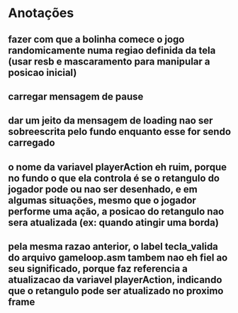 # Anotações
## fazer com que a bolinha comece o jogo randomicamente numa regiao definida da tela (usar resb e mascaramento para manipular a posicao inicial)
## carregar mensagem de pause
## dar um jeito da mensagem de loading nao ser sobreescrita pelo fundo enquanto esse for sendo carregado
## o nome da variavel playerAction eh ruim, porque no fundo o que ela controla é se o retangulo do jogador pode ou nao ser desenhado, e em algumas situações, mesmo que o jogador performe uma ação, a posicao do retangulo nao sera atualizada (ex: quando atingir uma borda)
## pela mesma razao anterior, o label tecla_valida do arquivo gameloop.asm tambem nao eh fiel ao seu significado, porque faz referencia a atualizacao da variavel playerAction, indicando que o retangulo pode ser atualizado no proximo frame
